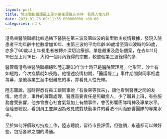```yaml
---
layout: post
title: 陸志聰指醫護罷工是事業生涯難忘事件　看見人性光輝
date: 2021-01-26 09:11:55.000000000 +08:00
categories: rthk
---
```


港島東醫院聯網比較過轄下醫院在第三波及第四波的新型肺炎疫情數據，發現入院患者平均年齡中位數增加10年、由第三波的平均年齡46歲增至第四波時的56歲，亦多了60歲以上年長患者被轉介深切治療部。單是嚴重及危殆個案，在去年11月19日至上月16日、大約一個月內錄得的宗數，較整個第三波錄得的多.

醫管局港島東醫院聯網總監陸志聰03年沙士時已是醫院管理層。他形容，沙士有如短跑，今次疫情就如長跑。他憶述疫情初期，「醫護罷工」事件期間與同事相處每幕，是他事業生涯中很難忘的事，亦看見人性光輝。

陸志聰說，當時得悉有員工跟同事說「有後果等我來」，讓他看到醫護之間的友情。他坦言，事件的確難處理，醫護首要責任是照顧病人，少了職員上班，有些服務會受影響，他亦曾擔心社會氣氛加上有關事件，會否影響團隊精神及專業水平。但陸志聰說，看到員工並無因為政見或對缺勤事件的看法不同而影響團隊的專業水平。

至於如何評價政府抗疫工作，陸志聰說，留待市民評價，但強調，永遠都可以做好些，包括各界之間的溝通。
